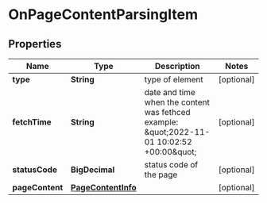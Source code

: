 

# OnPageContentParsingItem


## Properties

| Name | Type | Description | Notes |
|------------ | ------------- | ------------- | -------------|
|**type** | **String** | type of element |  [optional] |
|**fetchTime** | **String** | date and time when the content was fethced example: \&quot;2022-11-01 10:02:52 +00:00\&quot; |  [optional] |
|**statusCode** | **BigDecimal** | status code of the page |  [optional] |
|**pageContent** | [**PageContentInfo**](PageContentInfo.md) |  |  [optional] |



